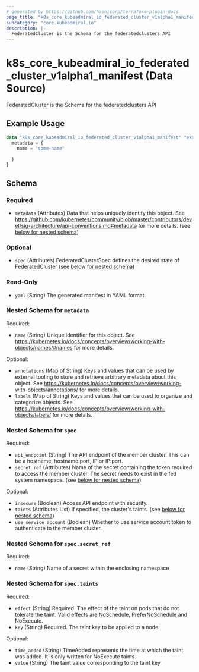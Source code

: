 ```yaml
---
# generated by https://github.com/hashicorp/terraform-plugin-docs
page_title: "k8s_core_kubeadmiral_io_federated_cluster_v1alpha1_manifest Data Source - terraform-provider-k8s"
subcategory: "core.kubeadmiral.io"
description: |-
  FederatedCluster is the Schema for the federatedclusters API
---
```


# k8s_core_kubeadmiral_io_federated_cluster_v1alpha1_manifest (Data Source)

FederatedCluster is the Schema for the federatedclusters API

## Example Usage

```terraform
data "k8s_core_kubeadmiral_io_federated_cluster_v1alpha1_manifest" "example" {
  metadata = {
    name = "some-name"

  }
}
```

<!-- schema generated by tfplugindocs -->
## Schema

### Required

- `metadata` (Attributes) Data that helps uniquely identify this object. See https://github.com/kubernetes/community/blob/master/contributors/devel/sig-architecture/api-conventions.md#metadata for more details. (see [below for nested schema](#nestedatt--metadata))

### Optional

- `spec` (Attributes) FederatedClusterSpec defines the desired state of FederatedCluster (see [below for nested schema](#nestedatt--spec))

### Read-Only

- `yaml` (String) The generated manifest in YAML format.

<a id="nestedatt--metadata"></a>
### Nested Schema for `metadata`

Required:

- `name` (String) Unique identifier for this object. See https://kubernetes.io/docs/concepts/overview/working-with-objects/names/#names for more details.

Optional:

- `annotations` (Map of String) Keys and values that can be used by external tooling to store and retrieve arbitrary metadata about this object. See https://kubernetes.io/docs/concepts/overview/working-with-objects/annotations/ for more details.
- `labels` (Map of String) Keys and values that can be used to organize and categorize objects. See https://kubernetes.io/docs/concepts/overview/working-with-objects/labels/ for more details.


<a id="nestedatt--spec"></a>
### Nested Schema for `spec`

Required:

- `api_endpoint` (String) The API endpoint of the member cluster. This can be a hostname, hostname:port, IP or IP:port.
- `secret_ref` (Attributes) Name of the secret containing the token required to access the member cluster. The secret needs to exist in the fed system namespace. (see [below for nested schema](#nestedatt--spec--secret_ref))

Optional:

- `insecure` (Boolean) Access API endpoint with security.
- `taints` (Attributes List) If specified, the cluster's taints. (see [below for nested schema](#nestedatt--spec--taints))
- `use_service_account` (Boolean) Whether to use service account token to authenticate to the member cluster.

<a id="nestedatt--spec--secret_ref"></a>
### Nested Schema for `spec.secret_ref`

Required:

- `name` (String) Name of a secret within the enclosing namespace


<a id="nestedatt--spec--taints"></a>
### Nested Schema for `spec.taints`

Required:

- `effect` (String) Required. The effect of the taint on pods that do not tolerate the taint. Valid effects are NoSchedule, PreferNoSchedule and NoExecute.
- `key` (String) Required. The taint key to be applied to a node.

Optional:

- `time_added` (String) TimeAdded represents the time at which the taint was added. It is only written for NoExecute taints.
- `value` (String) The taint value corresponding to the taint key.
